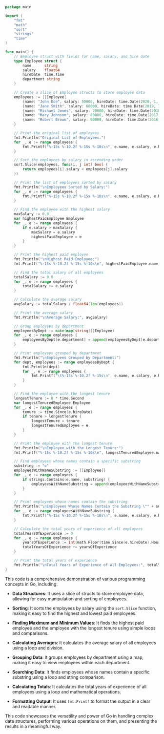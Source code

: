 ```go
package main

import (
	"fmt"
	"math"
	"sort"
	"strings"
	"time"
)

func main() {
	// Employee struct with fields for name, salary, and hire date
	type Employee struct {
		name      string
		salary    float64
		hireDate  time.Time
		department string
	}

	// Create a slice of Employee structs to store employee data
	employees := []Employee{
		{name: "John Doe", salary: 50000, hireDate: time.Date(2020, 1, 1), department: "Sales"},
		{name: "Jane Smith", salary: 60000, hireDate: time.Date(2019, 7, 15), department: "Marketing"},
		{name: "Michael Jones", salary: 70000, hireDate: time.Date(2018, 4, 22), department: "Engineering"},
		{name: "Mary Johnson", salary: 80000, hireDate: time.Date(2017, 12, 31), department: "Finance"},
		{name: "Robert Brown", salary: 90000, hireDate: time.Date(2016, 3, 8), department: "Management"},
	}

	// Print the original list of employees
	fmt.Println("Original List of Employees:")
	for _, e := range employees {
		fmt.Printf("%-15s %-10.2f %-15s %-10s\n", e.name, e.salary, e.hireDate.Format("Jan 2, 2006"), e.department)
	}

	// Sort the employees by salary in ascending order
	sort.Slice(employees, func(i, j int) bool {
		return employees[i].salary < employees[j].salary
	})

	// Print the list of employees sorted by salary
	fmt.Println("\nEmployees Sorted by Salary:")
	for _, e := range employees {
		fmt.Printf("%-15s %-10.2f %-15s %-10s\n", e.name, e.salary, e.hireDate.Format("Jan 2, 2006"), e.department)
	}

	// Find the employee with the highest salary
	maxSalary := 0.0
	var highestPaidEmployee Employee
	for _, e := range employees {
		if e.salary > maxSalary {
			maxSalary = e.salary
			highestPaidEmployee = e
		}
	}

	// Print the highest paid employee
	fmt.Println("\nHighest Paid Employee:")
	fmt.Printf("%-15s %-10.2f %-15s %-10s\n", highestPaidEmployee.name, highestPaidEmployee.salary, highestPaidEmployee.hireDate.Format("Jan 2, 2006"), highestPaidEmployee.department)

	// Find the total salary of all employees
	totalSalary := 0.0
	for _, e := range employees {
		totalSalary += e.salary
	}

	// Calculate the average salary
	avgSalary := totalSalary / float64(len(employees))

	// Print the average salary
	fmt.Println("\nAverage Salary:", avgSalary)

	// Group employees by department
	employeesByDept := make(map[string][]Employee)
	for _, e := range employees {
		employeesByDept[e.department] = append(employeesByDept[e.department], e)
	}

	// Print employees grouped by department
	fmt.Println("\nEmployees Grouped by Department:")
	for dept, employees := range employeesByDept {
		fmt.Println(dept)
		for _, e := range employees {
			fmt.Printf("\t%-15s %-10.2f %-15s\n", e.name, e.salary, e.hireDate.Format("Jan 2, 2006"))
		}
	}

	// Find the employee with the longest tenure
	longestTenure := 0 * time.Second
	var longestTenuredEmployee Employee
	for _, e := range employees {
		tenure := time.Since(e.hireDate)
		if tenure > longestTenure {
			longestTenure = tenure
			longestTenuredEmployee = e
		}
	}

	// Print the employee with the longest tenure
	fmt.Println("\nEmployee with the Longest Tenure:")
	fmt.Printf("%-15s %-10.2f %-15s %-10s\n", longestTenuredEmployee.name, longestTenuredEmployee.salary, longestTenuredEmployee.hireDate.Format("Jan 2, 2006"), longestTenuredEmployee.department)

	// Find employees whose names contain a specific substring
	substring := "o"
	employeesWithNameSubstring := []Employee{}
	for _, e := range employees {
		if strings.Contains(e.name, substring) {
			employeesWithNameSubstring = append(employeesWithNameSubstring, e)
		}
	}

	// Print employees whose names contain the substring
	fmt.Println("\nEmployees Whose Names Contain the Substring \"" + substring + "\":")
	for _, e := range employeesWithNameSubstring {
		fmt.Printf("%-15s %-10.2f %-15s %-10s\n", e.name, e.salary, e.hireDate.Format("Jan 2, 2006"), e.department)
	}

	// Calculate the total years of experience of all employees
	totalYearsOfExperience := 0
	for _, e := range employees {
		yearsOfExperience := int(math.Floor(time.Since(e.hireDate).Hours() / (24 * 365)))
		totalYearsOfExperience += yearsOfExperience
	}

	// Print the total years of experience
	fmt.Println("\nTotal Years of Experience of All Employees:", totalYearsOfExperience)
}
```

This code is a comprehensive demonstration of various programming concepts in Go, including:

- **Data Structures**: It uses a slice of structs to store employee data, allowing for easy manipulation and sorting of employees.

- **Sorting**: It sorts the employees by salary using the `sort.Slice` function, making it easy to find the highest and lowest paid employees.

- **Finding Maximum and Minimum Values**: It finds the highest paid employee and the employee with the longest tenure using simple loops and comparisons.

- **Calculating Averages**: It calculates the average salary of all employees using a loop and division.

- **Grouping Data**: It groups employees by department using a map, making it easy to view employees within each department.

- **Searching Data**: It finds employees whose names contain a specific substring using a loop and string comparison.

- **Calculating Totals**: It calculates the total years of experience of all employees using a loop and mathematical operations.

- **Formatting Output**: It uses `fmt.Printf` to format the output in a clear and readable manner.

This code showcases the versatility and power of Go in handling complex data structures, performing various operations on them, and presenting the results in a meaningful way.